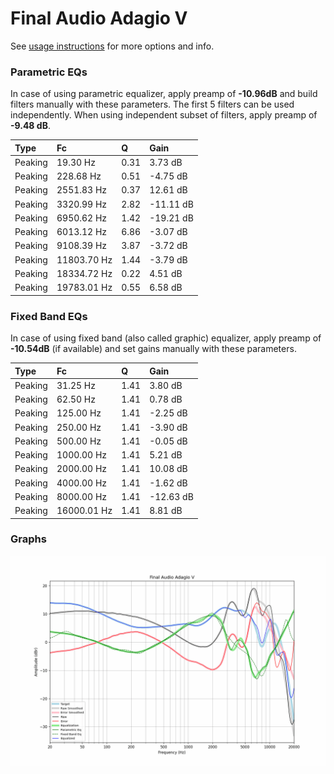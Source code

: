 # Final Audio Adagio V
See [usage instructions](https://github.com/jaakkopasanen/AutoEq#usage) for more options and info.

### Parametric EQs
In case of using parametric equalizer, apply preamp of **-10.96dB** and build filters manually
with these parameters. The first 5 filters can be used independently.
When using independent subset of filters, apply preamp of **-9.48 dB**.

| Type    | Fc          |    Q | Gain      |
|:--------|:------------|:-----|:----------|
| Peaking | 19.30 Hz    | 0.31 | 3.73 dB   |
| Peaking | 228.68 Hz   | 0.51 | -4.75 dB  |
| Peaking | 2551.83 Hz  | 0.37 | 12.61 dB  |
| Peaking | 3320.99 Hz  | 2.82 | -11.11 dB |
| Peaking | 6950.62 Hz  | 1.42 | -19.21 dB |
| Peaking | 6013.12 Hz  | 6.86 | -3.07 dB  |
| Peaking | 9108.39 Hz  | 3.87 | -3.72 dB  |
| Peaking | 11803.70 Hz | 1.44 | -3.79 dB  |
| Peaking | 18334.72 Hz | 0.22 | 4.51 dB   |
| Peaking | 19783.01 Hz | 0.55 | 6.58 dB   |

### Fixed Band EQs
In case of using fixed band (also called graphic) equalizer, apply preamp of **-10.54dB**
(if available) and set gains manually with these parameters.

| Type    | Fc          |    Q | Gain      |
|:--------|:------------|:-----|:----------|
| Peaking | 31.25 Hz    | 1.41 | 3.80 dB   |
| Peaking | 62.50 Hz    | 1.41 | 0.78 dB   |
| Peaking | 125.00 Hz   | 1.41 | -2.25 dB  |
| Peaking | 250.00 Hz   | 1.41 | -3.90 dB  |
| Peaking | 500.00 Hz   | 1.41 | -0.05 dB  |
| Peaking | 1000.00 Hz  | 1.41 | 5.21 dB   |
| Peaking | 2000.00 Hz  | 1.41 | 10.08 dB  |
| Peaking | 4000.00 Hz  | 1.41 | -1.62 dB  |
| Peaking | 8000.00 Hz  | 1.41 | -12.63 dB |
| Peaking | 16000.01 Hz | 1.41 | 8.81 dB   |

### Graphs
![](./Final%20Audio%20Adagio%20V.png)